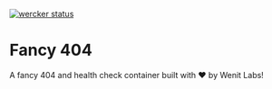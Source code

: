[![wercker status](https://app.wercker.com/status/06fa27bb9660b01306091534c2da7e5d/s/master "wercker status")](https://app.wercker.com/project/byKey/06fa27bb9660b01306091534c2da7e5d)

# Fancy 404

A fancy 404 and health check container built with :heart: by Wenit Labs!
